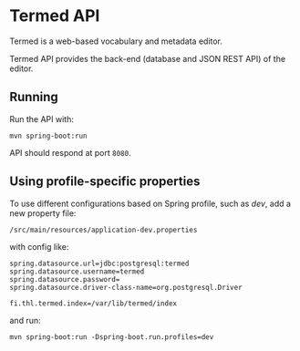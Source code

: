 # Termed API

Termed is a web-based vocabulary and metadata editor. 

Termed API provides the back-end (database and JSON REST API) of the editor.

## Running

Run the API with:
```
mvn spring-boot:run
```
API should respond at port `8080`.

## Using profile-specific properties

To use different configurations based on Spring profile, such as *dev*, add a new property
file:
```
/src/main/resources/application-dev.properties
```
with config like:
```
spring.datasource.url=jdbc:postgresql:termed
spring.datasource.username=termed
spring.datasource.password=
spring.datasource.driver-class-name=org.postgresql.Driver

fi.thl.termed.index=/var/lib/termed/index
```

and run:
```
mvn spring-boot:run -Dspring-boot.run.profiles=dev
```
